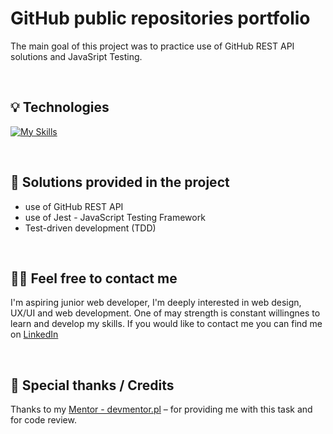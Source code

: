 # GitHub public repositories portfolio


The main goal of this project was to practice use of GitHub REST API solutions and JavaSript Testing. 


&nbsp;

 
## 💡 Technologies

[![My Skills](https://skillicons.dev/icons?i=js,html,css,webpack,jest )](https://skillicons.dev)


&nbsp;
 
## 🤔 Solutions provided in the project

- use of GitHub REST API
- use of Jest - JavaScript Testing Framework
- Test-driven development (TDD)


&nbsp;

## 🙋‍♂️ Feel free to contact me
I'm aspiring junior web developer, I'm deeply interested in web design, UX/UI and web development. One of may strength is constant willingnes to learn and develop my skills. If you would like to contact me you can find me on [LinkedIn](https://www.linkedin.com/in/ariadna-nicieja/)

&nbsp;

## 👏 Special thanks / Credits
Thanks to my [Mentor - devmentor.pl](https://devmentor.pl/) – for providing me with this task and for code review.

